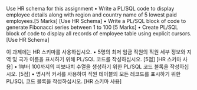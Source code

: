 Use HR schema for this assignment 
• Write a PL/SQL code to display employee details along with region and country name of 5 lowest paid 
employees.[5 Marks] [Use HR Schema]
• Write a PL/SQL block of code to generate Fibonacci series between 1 to 100 [5 Marks]
• Create PL/SQL block of code to display all records of employee table using explicit cursors. [Use HR Schema]



이 과제에는 HR 스키마를 사용하십시오.
• 5명의 최저 임금 직원의 직원 세부 정보와 지역 및 국가 이름을 표시하기 위해 PL/SQL 코드를 작성하십시오. [5점] [HR 스키마 사용]
• 1부터 100까지의 피보나치 수열을 생성하기 위한 PL/SQL 코드 블록을 작성하십시오. [5점]
• 명시적 커서를 사용하여 직원 테이블의 모든 레코드를 표시하기 위한 PL/SQL 코드 블록을 작성하십시오. [HR 스키마 사용]
